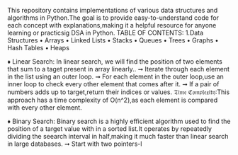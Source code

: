 This repository contains implementations of various data structures and algorithms in Python.The goal is to provide easy-to-understand code for each concept with explanations,making it a helpful resource for anyone learning or practicsig DSA in Python.
TABLE OF CONTENTS:
1.Data Structures
• Arrays
• Linked Lists
• Stacks
• Queues
• Trees
• Graphs
• Hash Tables
• Heaps

♦ Linear Search:
In linear search, we will find the position of two elements that sum to a taget present in array linearly..
➞ Iterate through each element in the list using an outer loop.
➞ For each element in the outer loop,use an inner loop to check every other element that comes after it.
➞ If a pair of numbers adds up to target,return their indices or values.
𝔗𝔦𝔪𝔢 ℭ𝔬𝔪𝔭𝔩𝔢𝔵𝔦𝔱𝔶:This approach has a time complexity of O(n^2),as each element is compared with every other element.

♦ Binary Search:
Binary search is a highly efficient algorithm used to find the position of a target value with in a sorted list.It operates by repeatedly dividing the seearch interval in half,making it much faster than linear search in large databases.
➞ Start with two pointers-l
